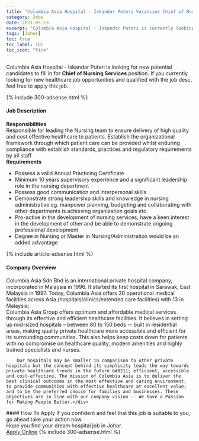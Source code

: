 ```yaml
---
title: "Columbia Asia Hospital - Iskandar Puteri Vacancies Chief of Nursing Services" 
category: Jobs 
date: 2021-05-13 
excerpt: "Columbia Asia Hospital - Iskandar Puteri is currently looking for suitable person to fill in the Chief of Nursing Services which positioned at Johor" 
tags: [Johor] 
toc: true 
toc_label: TOC 
toc_icon: "fire" 
--- 
```


<p>Columbia Asia Hospital - Iskandar Puteri is looking for new potential candidates to fill in for <b>Chief of Nursing Services</b> position. If you currently looking for new healthcare job opportunities and qualified with the job desc, feel free to apply this job.
</p>{% include 300-adsense.html %} 
<div><div><h4>Job Description</h4></div><div><div><span><div><div><b>Responsibilities</b></div><div>Responsible for leading the Nursing team to ensure delivery of high quality and cost effective healthcare to patients. Establish the organizational framework through which patient care can be provided whilst enduring compliance with establish standards, practices and regulatory requirements by all staff</div><div><strong>Requirements</strong></div><ul><li>Possess a valid Annual Practicing Certificate</li><li>Minimum 10 years supervisory experience and a significant leadership role in the nursing department</li><li>Possess good communication and interpersonal skills</li><li>Demonstrate strong leadership skills and knowledge in nursing administrative eg. manpower planning, budgeting and collaborating with other departments is achieving organization goals etc.</li><li>Pro-active in the development of nursing services, have a keen interest in the development of other and be able to demonstrate ongoing professional development</li><li>Degree in Nursing or Master in Nursing/Administration would be an added advantage</li></ul></div></span></div></div></div> 
{% include article-adsense.html %} 
<div><div><h4>Company Overview</h4></div><div><div><span><div><div>
<div>
<div>
			Columbia Asia Sdn Bhd is an international private hospital company, incorporated in Malaysia in 1996. It started its first hospital in Sarawak, East Malaysia in 1997. Today, Columbia Asia offers 30 operational medical facilities across Asia (hospitals/clinics/extended care facilities) with 13 in Malaysia;</div>
<div>
			Columbia Asia Group offers optimum and affordable medical services through its effective and efficient healthcare facilities. It believes in setting up mid-sized hospitals &#8211; between 80 to 150 beds -- built in residential areas, making quality private healthcare more accessible and efficient for its surrounding communities. This also helps keep costs down for patients with no compromise on healthcare quality, modern amenities and highly trained specialists and nurses.</div>
		
		Our hospitals may be smaller in comparison to other private hospitals but the concept behind its simplicity leads the way towards private healthcare trends in the future &#8211; efficient, accessible and cost-effective. The mission of Columbia Asia is to deliver the best clinical outcomes in the most effective and caring environment; to provide communities with effective healthcare at excellent value; and to be the preferred choice for families and businesses. These objectives are in line with our company vision -- We have a Passion for Making People Better.</div>
</div></div></span></div></div></div> 
#### How To Apply 
If you confident and feel that this job is suitable to you, go ahead take your action now. <br/> 
Hope you find your dream hospital job in Johor. <br/> 
<a href="https://www.jobstreet.com.my/en/job/chief-of-nursing-services-4549689?jobId=jobstreet-my-job-4549689" class="btn btn--warning" target="_blank" rel="nofollow noopenner">Apply Online</a> 
{% include 300-adsense.html %} 